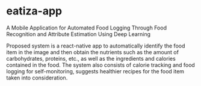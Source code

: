 # eatiza-app
A Mobile Application for Automated Food Logging Through Food Recognition and Attribute Estimation Using Deep Learning


Proposed system is a react-native app to automatically identify the food item in the image and then obtain the nutrients such as the amount of carbohydrates, proteins, etc., as well as the ingredients
and calories contained in the food. The system also consists of calorie tracking and food logging for self-monitoring, suggests healthier recipes for the food item taken into consideration.
